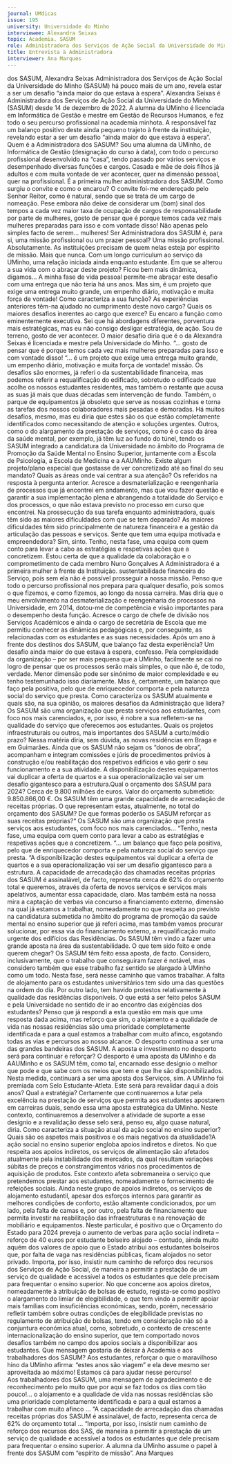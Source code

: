 ```yaml
---
journal: UMdicas 
issue: 195
university: Universidade do Minho
interviewee: Alexandra Seixas
topic: Academia. SASUM
role: Administradora dos Serviços de Ação Social da Universidade do Minho (SASUM)
title: Entrevista à Administradora 
interviewer: Ana Marques
---
```


dos SASUM, Alexandra Seixas
Administradora dos Serviços de Ação Social da Universidade do Minho (SASUM) há pouco 
mais de um ano, revela estar a ser um desafio “ainda maior do que estava à espera”.
Alexandra Seixas é Administradora dos 
Serviços de Ação Social da Universidade 
do Minho (SASUM) desde 14 de 
dezembro de 2022.  A alumna da UMinho 
é licenciada em Informática de Gestão e 
mestre em Gestão de Recursos Humanos, 
e fez todo o seu percurso profissional na 
academia minhota. A responsável faz um 
balanço positivo deste ainda pequeno 
trajeto à frente da instituição, revelando 
estar a ser um desafio “ainda maior do 
que estava à espera”.
Quem é a Administradora dos SASUM?
Sou uma alumna da UMinho, de 
Informática de Gestão (designação 
do curso à data), com todo o percurso 
profissional desenvolvido na “casa”, 
tendo passado por vários serviços e 
desempenhado diversas funções e cargos. 
Casada e mãe de dois filhos já adultos 
e com muita vontade de ver acontecer, 
quer na dimensão pessoal, quer na 
profissional.
É a primeira mulher administradora dos 
SASUM. Como surgiu o convite e como 
o encarou?
O convite foi-me endereçado pelo Senhor 
Reitor, como é natural, sendo que se trata 
de um cargo de nomeação. Pese embora 
não deixe de considerar um (bom) sinal 
dos tempos a cada vez maior taxa de 
ocupação de cargos de responsabilidade por parte de mulheres, gosto de pensar 
que é porque temos cada vez mais 
mulheres preparadas para isso e com 
vontade disso! Não apenas pelo simples 
facto de serem... mulheres!
Ser Administradora dos SASUM é, para 
si, uma missão profissional ou um prazer 
pessoal?
Uma missão profissional. Absolutamente. 
As instituições precisam de quem nelas 
esteja por espírito de missão. Mais que 
nunca.
Com um longo curriculum ao serviço 
da UMinho, uma relação iniciada ainda enquanto estudante. Em que se alterou 
a sua vida com o abraçar deste projeto?
Ficou bem mais dinâmica, digamos… A 
minha fase de vida pessoal permite-me 
abraçar este desafio com uma entrega que não teria há uns anos. Mas sim, é 
um projeto que exige uma entrega muito 
grande, um empenho diário, motivação e 
muita força de vontade!
Como caracteriza a sua função? As 
experiências anteriores têm-na ajudado 
no cumprimento deste novo cargo? 
Quais os maiores desafios inerentes ao 
cargo que exerce? 
Eu encaro a função como eminentemente 
executiva. Sei que há abordagens 
diferentes, porventura mais estratégicas, 
mas eu não consigo desligar estratégia, 
de ação. Sou de terreno, gosto de ver 
acontecer. O maior desafio diria que é o da Alexandra Seixas é licenciada e mestre pela Universidade do Minho. 
“... gosto de pensar que 
é porque temos cada vez 
mais mulheres preparadas 
para isso e com vontade 
disso! “... é um projeto que 
exige uma entrega muito 
grande, um empenho diário, 
motivação e muita força de 
vontade!
missão. Os desafios são enormes, já 
referi o da sustentabilidade financeira, 
mas podemos referir a requalificação 
do edificado, sobretudo o edificado que 
acolhe os nossos estudantes residentes, 
mas também o restante que acusa as 
suas já mais que duas décadas sem 
intervenção de fundo. Também, o parque 
de equipamentos já obsoleto que serve 
as nossas cozinhas e torna as tarefas 
dos nossos colaboradores mais pesadas 
e demoradas. Há muitos desafios, 
mesmo, mas eu diria que estes são os 
que estão completamente identificados 
como necessitando de atenção e soluções 
urgentes. Outros, como o do alargamento 
da prestação de serviços, como é o caso da 
área da saúde mental, por exemplo, já têm 
luz ao fundo do túnel, tendo os SASUM 
integrado a candidatura da Universidade 
no âmbito do Programa de Promoção 
da Saúde Mental no Ensino Superior, 
juntamente com a Escola de Psicologia, 
a Escola de Medicina e a AAUMinho.
Existe algum projeto/plano especial que 
gostasse de ver concretizado até ao final 
do seu mandato? Quais as áreas onde vai 
centrar a sua atenção?
Os referidos na resposta à pergunta 
anterior. Acresce a desmaterialização 
e reengenharia de processos que já 
encontrei em andamento, mas que 
vou fazer questão e garantir a sua 
implementação plena e abrangendo a 
totalidade do Serviço e dos processos, o 
que não estava previsto no processo em 
curso que encontrei.
Na prossecução da sua tarefa enquanto 
administradora, quais têm sido as 
maiores dificuldades com que se tem 
deparado?
As maiores dificuldades têm sido 
principalmente de natureza financeira 
e a gestão da articulação das pessoas e 
serviços.
Sente que tem uma equipa motivada e 
empreendedora?
Sim, sinto. Tenho, nesta fase, uma 
equipa com quem conto para levar 
a cabo as estratégias e respetivas 
ações que a concretizem. Estou certa 
de que a qualidade da colaboração e o 
comprometimento de cada membro 
Nuno Gonçalves
A Administradora é a primeira mulher à frente da Instituição. sustentabilidade financeira do Serviço, 
pois sem ela não é possível prosseguir a 
nossa missão. 
Penso que todo o percurso profissional 
nos prepara para qualquer desafio, pois 
somos o que fizemos, e como fizemos, ao 
longo da nossa carreira. Mas diria que o 
meu envolvimento na desmaterialização 
e reengenharia de processos na 
Universidade, em 2014, dotou-me de 
competência e visão importantes para o 
desempenho desta função.
Acresce o cargo de chefe de divisão nos 
Serviços Académicos e ainda o cargo de 
secretária de Escola que me permitiu 
conhecer as dinâmicas pedagógicas e, 
por conseguinte, as relacionadas com os 
estudantes e as suas necessidades.
Após um ano à frente dos destinos 
dos SASUM, que balanço faz desta 
experiência?
Um desafio ainda maior do que estava 
à espera, confesso. Pela complexidade 
da organização – por ser mais pequena 
que a UMinho, facilmente se cai no 
logro de pensar que os processos serão 
mais simples, o que não é, de todo, 
verdade. Menor dimensão pode ser 
sinónimo de maior complexidade e eu 
tenho testemunhado isso diariamente. 
Mas é, certamente, um balanço que faço 
pela positiva, pelo que de enriquecedor 
comporta e pela natureza social do serviço 
que presta. 
Como caracteriza os SASUM atualmente 
e quais são, na sua opinião, os maiores 
desafios da Administração que lidera?
Os SASUM são uma organização que presta 
serviços aos estudantes, com foco nos 
mais carenciados, e, por isso, é nobre a sua refletem-se na qualidade do serviço que 
oferecemos aos estudantes.
Quais os projetos infraestruturais ou 
outros, mais importantes dos SASUM a 
curto/médio prazo?
Nessa matéria diria, sem dúvida, as novas 
residências em Braga e em Guimarães. 
Ainda que os SASUM não sejam os “donos 
de obra”, acompanham e integram 
comissões e júris de procedimentos 
prévios à construção e/ou reabilitação 
dos respetivos edifícios e vão gerir o 
seu funcionamento e a sua atividade. A 
disponibilização destes equipamentos 
vai duplicar a oferta de quartos e a sua 
operacionalização vai ser um desafio 
gigantesco para a estrutura.Qual o orçamento dos SASUM para 2024?
Cerca de 9.800 milhões de euros. Valor do 
orçamento submetido: 9.850.866,00 €.
Os SASUM têm uma grande capacidade de 
arrecadação de receitas próprias. O que 
representam estas, atualmente, no 
total do orçamento dos SASUM? De que 
formas poderão os SASUM reforçar as 
suas receitas próprias?“ Os SASUM são uma organização 
que presta serviços aos estudantes, 
com foco nos mais carenciados...
“Tenho, nesta fase, uma 
equipa com quem conto 
para levar a cabo as 
estratégias e respetivas 
ações que a concretizem. 
“... um balanço que faço 
pela positiva, pelo que de 
enriquecedor comporta 
e pela natureza social do 
serviço que presta. “A disponibilização destes 
equipamentos vai duplicar 
a oferta de quartos e a sua 
operacionalização vai ser 
um desafio gigantesco para 
a estrutura.
A capacidade de arrecadação das 
chamadas receitas próprias dos SASUM 
é assinalável, de facto, representa cerca 
de 62% do orçamento total e queremos, 
através da oferta de novos serviços e 
serviços mais apelativos, aumentar 
essa capacidade, claro. Mas também 
está na nossa mira a captação de verbas 
via concurso a financiamento externo, 
dimensão na qual já estamos a trabalhar, 
nomeadamente no que respeita ao 
previsto na candidatura submetida no 
âmbito do programa de promoção da 
saúde mental no ensino superior que já 
referi acima, mas também vamos procurar 
solucionar, por essa via do financiamento 
externo, a requalificação muito urgente 
dos edifícios das Residências. 
Os SASUM têm vindo a fazer uma grande 
aposta na área da sustentabilidade. O que 
tem sido feito e onde querem chegar?
Os SASUM têm feito essa aposta, de facto. 
Considero, inclusivamente, que o trabalho 
que conseguiram fazer é notável, mas 
considero também que esse trabalho faz 
sentido se alargado à UMinho como um 
todo. Nesta fase, será nesse caminho que 
vamos trabalhar. 
A falta de alojamento para os estudantes 
universitários tem sido uma das questões 
na ordem do dia. Por outro lado, tem 
havido protestos relativamente à 
qualidade das residências disponíveis. 
O que está a ser feito pelos SASUM e pela 
Universidade no sentido de ir ao encontro 
das exigências dos estudantes?
Penso que já respondi a esta questão 
em mais que uma resposta dada acima, 
mas reforço que sim, o alojamento e a 
qualidade de vida nas nossas residências 
são uma prioridade completamente 
identificada e para a qual estamos a 
trabalhar com muito afinco, esgotando 
todas as vias e percursos ao nosso alcance. O desporto continua a ser uma das 
grandes bandeiras dos SASUM. A aposta 
e investimento no desporto será para 
continuar e reforçar?
O desporto é uma aposta da UMinho e 
da AAUMinho e os SASUM têm, como 
tal, encarnado esse desígnio o melhor 
que pode e que sabe com os meios que 
tem e que lhe são disponibilizados. Nesta 
medida, continuará a ser uma aposta dos 
Serviços, sim.
A UMinho foi premiada com Selo 
Estudante-Atleta. Este será para revalidar 
daqui a dois anos? Qual a estratégia?
Certamente que continuaremos a lutar 
pela excelência na prestação de serviços 
que permita aos estudantes apostarem em 
carreiras duais, sendo essa uma aposta 
estratégica da UMinho. Neste contexto, 
continuaremos a desenvolver a atividade 
de suporte a esse desígnio e a revalidação 
desse selo será, penso eu, algo quase 
natural, diria.
Como caracteriza a situação atual da 
ação social no ensino superior? Quais 
são os aspetos mais positivos e os mais 
negativos da atualidade?A ação social no ensino superior 
engloba apoios indiretos e diretos. No 
que respeita aos apoios indiretos, os 
serviços de alimentação são afetados 
atualmente pela instabilidade dos 
mercados, da qual resultam variações 
súbitas de preços e constrangimentos 
vários nos procedimentos de aquisição 
de produtos. Este contexto afeta 
sobremaneira o serviço que pretendemos prestar aos estudantes, nomeadamente o 
fornecimento de refeições sociais.
Ainda neste grupo de apoios indiretos, os 
serviços de alojamento estudantil, apesar 
dos esforços internos para garantir as 
melhores condições de conforto, estão 
altamente condicionados, por um lado, 
pela falta de camas e, por outro, pela falta 
de financiamento que permita investir 
na reabilitação das infraestruturas e na 
renovação de mobiliário e equipamentos.
Neste particular, é positivo que o 
Orçamento do Estado para 2024 preveja 
o aumento de verbas para ação social 
indireta – reforço de 40 euros por 
estudante bolseiro alojado – contudo, 
ainda muito aquém dos valores de apoio 
que o Estado atribui aos estudantes 
bolseiros que, por falta de vaga nas 
residências públicas, ficam alojados no 
setor privado.
Importa, por isso, insistir num caminho 
de reforço dos recursos dos Serviços 
de Ação Social, de maneira a permitir 
a prestação de um serviço de qualidade 
e acessível a todos os estudantes que 
dele precisam para frequentar o ensino 
superior. 
No que concerne aos apoios diretos, 
nomeadamente à atribuição de bolsas 
de estudo, regista-se como positivo o 
alargamento do limiar de elegibilidade, 
o que tem vindo a permitir apoiar mais 
famílias com insuficiências económicas, 
sendo, porém, necessário refletir também 
sobre outras condições de elegibilidade 
previstas no regulamento de atribuição 
de bolsas, tendo em consideração não 
só a conjuntura económica atual, como, 
sobretudo, o contexto de crescente 
internacionalização do ensino superior, 
que tem comportado novos desafios 
também no campo dos apoios sociais a 
disponibilizar aos estudantes.
Que mensagem gostaria de deixar 
à Academia e aos trabalhadores dos 
SASUM?
Aos estudantes, reforçar o que o 
maravilhoso hino da UMinho afirma: 
“estes anos são viagem” e ela deve 
mesmo ser aproveitada ao máximo! 
Estamos cá para ajudar nesse percurso!  
Aos trabalhadores dos SASUM, uma 
mensagem de agradecimento e de 
reconhecimento pelo muito que por aqui 
se faz todos os dias com tão pouco!... o alojamento e a qualidade de vida nas nossas residências 
são uma prioridade completamente identificada e para a 
qual estamos a trabalhar com muito afinco ...
“A capacidade de 
arrecadação das chamadas 
receitas próprias dos 
SASUM é assinalável, de 
facto, representa cerca de 
62% do orçamento total ...
“Importa, por isso, insistir 
num caminho de reforço 
dos recursos dos SAS, 
de maneira a permitir a 
prestação de um serviço 
de qualidade e acessível 
a todos os estudantes 
que dele precisam para 
frequentar o ensino 
superior. A alumna da UMinho assume o papel à frente dos SASUM com “espírito de missão”. 
Ana Marques